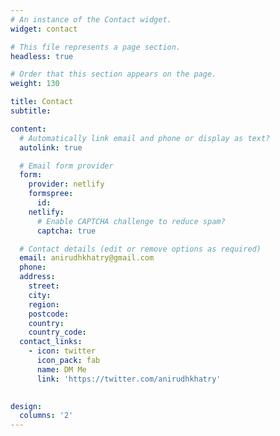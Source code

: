 ```yaml
---
# An instance of the Contact widget.
widget: contact

# This file represents a page section.
headless: true

# Order that this section appears on the page.
weight: 130

title: Contact
subtitle:

content:
  # Automatically link email and phone or display as text?
  autolink: true

  # Email form provider
  form:
    provider: netlify
    formspree:
      id:
    netlify:
      # Enable CAPTCHA challenge to reduce spam?
      captcha: true

  # Contact details (edit or remove options as required)
  email: anirudhkhatry@gmail.com
  phone: 
  address:
    street: 
    city: 
    region: 
    postcode: 
    country: 
    country_code: 
  contact_links:
    - icon: twitter
      icon_pack: fab
      name: DM Me
      link: 'https://twitter.com/anirudhkhatry'
    

design:
  columns: '2'
---
```

